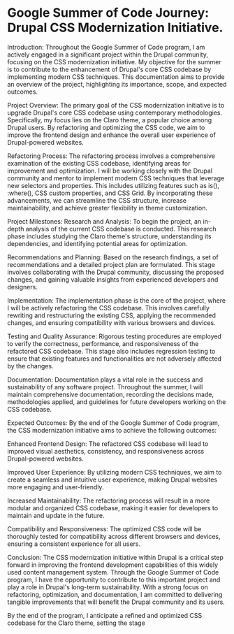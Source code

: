 # Google Summer of Code Journey: Drupal CSS Modernization Initiative.

Introduction:
Throughout the Google Summer of Code program, I am actively engaged in a significant project within the Drupal community, focusing on the CSS modernization initiative. My objective for the summer is to contribute to the enhancement of Drupal's core CSS codebase by implementing modern CSS techniques. This documentation aims to provide an overview of the project, highlighting its importance, scope, and expected outcomes.

Project Overview:
The primary goal of the CSS modernization initiative is to upgrade Drupal's core CSS codebase using contemporary methodologies. Specifically, my focus lies on the Claro theme, a popular choice among Drupal users. By refactoring and optimizing the CSS code, we aim to improve the frontend design and enhance the overall user experience of Drupal-powered websites.

Refactoring Process:
The refactoring process involves a comprehensive examination of the existing CSS codebase, identifying areas for improvement and optimization. I will be working closely with the Drupal community and mentor to implement modern CSS techniques that leverage new selectors and properties. This includes utilizing features such as is(), :where(), CSS custom properties, and CSS Grid. By incorporating these advancements, we can streamline the CSS structure, increase maintainability, and achieve greater flexibility in theme customization.

Project Milestones:
Research and Analysis: To begin the project, an in-depth analysis of the current CSS codebase is conducted. This research phase includes studying the Claro theme's structure, understanding its dependencies, and identifying potential areas for optimization.

Recommendations and Planning: Based on the research findings, a set of recommendations and a detailed project plan are formulated. This stage involves collaborating with the Drupal community, discussing the proposed changes, and gaining valuable insights from experienced developers and designers.

Implementation: The implementation phase is the core of the project, where I will be actively refactoring the CSS codebase. This involves carefully rewriting and restructuring the existing CSS, applying the recommended changes, and ensuring compatibility with various browsers and devices.

Testing and Quality Assurance: Rigorous testing procedures are employed to verify the correctness, performance, and responsiveness of the refactored CSS codebase. This stage also includes regression testing to ensure that existing features and functionalities are not adversely affected by the changes.

Documentation: Documentation plays a vital role in the success and sustainability of any software project. Throughout the summer, I will maintain comprehensive documentation, recording the decisions made, methodologies applied, and guidelines for future developers working on the CSS codebase.

Expected Outcomes:
By the end of the Google Summer of Code program, the CSS modernization initiative aims to achieve the following outcomes:

Enhanced Frontend Design: The refactored CSS codebase will lead to improved visual aesthetics, consistency, and responsiveness across Drupal-powered websites.

Improved User Experience: By utilizing modern CSS techniques, we aim to create a seamless and intuitive user experience, making Drupal websites more engaging and user-friendly.

Increased Maintainability: The refactoring process will result in a more modular and organized CSS codebase, making it easier for developers to maintain and update in the future.

Compatibility and Responsiveness: The optimized CSS code will be thoroughly tested for compatibility across different browsers and devices, ensuring a consistent experience for all users.

Conclusion:
The CSS modernization initiative within Drupal is a critical step forward in improving the frontend development capabilities of this widely used content management system. Through the Google Summer of Code program, I have the opportunity to contribute to this important project and play a role in Drupal's long-term sustainability. With a strong focus on refactoring, optimization, and documentation, I am committed to delivering tangible improvements that will benefit the Drupal community and its users.

By the end of the program, I anticipate a refined and optimized CSS codebase for the Claro theme, setting the stage




